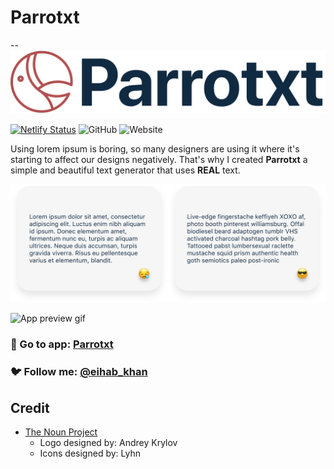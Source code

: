 
# Parrotxt
--
![Parrotxt](./src/assets/preview/banner.png)

[![Netlify Status](https://api.netlify.com/api/v1/badges/09049a5f-57ab-4fa0-96df-76282628d26d/deploy-status)](https://app.netlify.com/sites/parrotxt/deploys)
![GitHub](https://img.shields.io/github/license/eihabkhan/parrotxt)
![Website](https://img.shields.io/website?url=https%3A%2F%2Fparrotxt.netlify.com)


Using lorem ipsum is boring, so many designers are using it where it's starting to affect our designs negatively. That's why I created **Parrotxt** a simple and beautiful text generator that uses **REAL** text.

![Parrotxt](./src/assets/preview/comparison.png)

![App preview gif](./src/assets/preview/preview.gif)

### 🚀 Go to app: <a href="https://parrotxt.netlify.com/" target="_blank">Parrotxt</a>
### 🐦 Follow me: <a href="https://twitter.com/eihab_khan" target="_blank">@eihab_khan</a>


## Credit
* <a href="https://thenounproject.com/" target="_blank">The Noun Project</a>
	* Logo designed by: Andrey Krylov
	* Icons designed by: Lyhn



